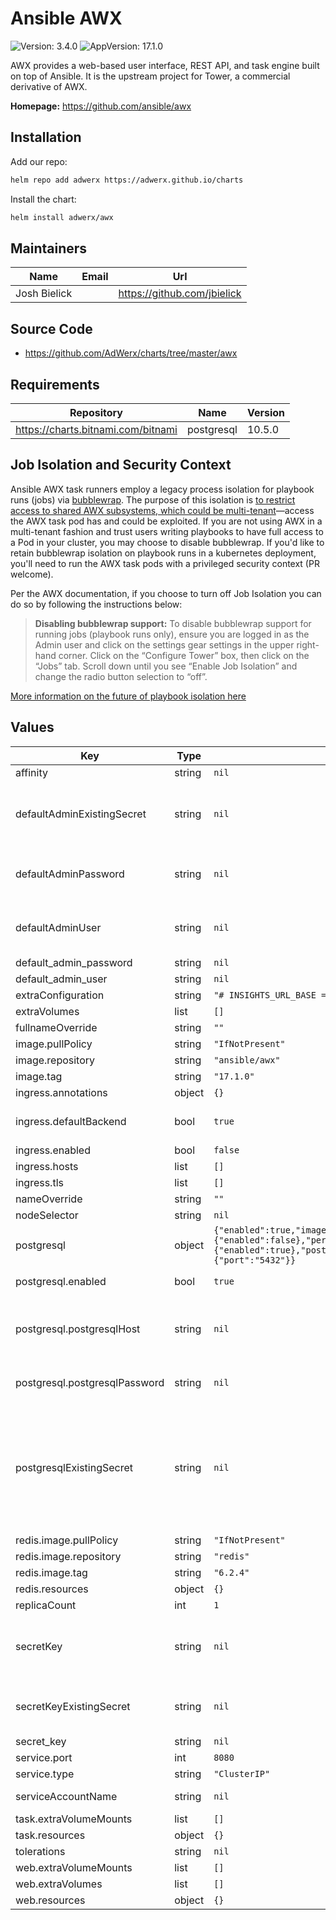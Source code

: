 <!--
STOP! README.md is automatically generated using helm-docs
Run `helm-docs .` to generate.
If you're looking at README.md.gotmpl, then you're in the right place.
-->
# Ansible AWX



![Version: 3.4.0](https://img.shields.io/badge/Version-3.4.0-informational?style=flat-square) ![AppVersion: 17.1.0](https://img.shields.io/badge/AppVersion-17.1.0-informational?style=flat-square) 

AWX provides a web-based user interface, REST API, and task engine built on top of Ansible. It is the upstream project for Tower, a commercial derivative of AWX.

**Homepage:** <https://github.com/ansible/awx>

## Installation

Add our repo:

```bash
helm repo add adwerx https://adwerx.github.io/charts
```

Install the chart:

```bash
helm install adwerx/awx
```

## Maintainers

| Name | Email | Url |
| ---- | ------ | --- |
| Josh Bielick |  | https://github.com/jbielick |

## Source Code

* <https://github.com/AdWerx/charts/tree/master/awx>

## Requirements

| Repository | Name | Version |
|------------|------|---------|
| https://charts.bitnami.com/bitnami | postgresql | 10.5.0 |

## Job Isolation and Security Context

Ansible AWX task runners employ a legacy process isolation for playbook runs (jobs) via [bubblewrap](https://github.com/containers/bubblewrap). The purpose of this isolation is [to restrict access to shared AWX subsystems, which could be multi-tenant](https://github.com/ansible/awx/pull/7188#issuecomment-636069719)—access the AWX task pod has and could be exploited. If you are not using AWX in a multi-tenant fashion and trust users writing playbooks to have full access to a Pod in your cluster, you may choose to disable bubblewrap. If you'd like to retain bubblewrap isolation on playbook runs in a kubernetes deployment, you'll need to run the AWX task pods with a privileged security context (PR welcome).

Per the AWX documentation, if you choose to turn off Job Isolation you can do so by following the instructions below:

> **Disabling bubblewrap support:**
> To disable bubblewrap support for running jobs (playbook runs only), ensure you are  logged in as the Admin user and click on the settings gear settings in the upper right-hand corner. Click on the “Configure Tower” box, then click on the “Jobs” tab. Scroll down until you see “Enable Job Isolation” and change the radio button selection to “off”.

[More information on the future of playbook isolation here](https://github.com/ansible/awx/issues/7060)

## Values

| Key | Type | Default | Description |
|-----|------|---------|-------------|
| affinity | string | `nil` |  |
| defaultAdminExistingSecret | string | `nil` | The name of an existing secret in the same namespace containing `AWX_ADMIN_USER` and `AWX_ADMIN_PASSWORD` keys and values |
| defaultAdminPassword | string | `nil` | The seeded admin user credentials. You must set this value or provide defaultAdminExistingSecret |
| defaultAdminUser | string | `nil` | The seeded admin user credentials. You must set this value or provide defaultAdminExistingSecret |
| default_admin_password | string | `nil` |  |
| default_admin_user | string | `nil` |  |
| extraConfiguration | string | `"# INSIGHTS_URL_BASE = \"https://example.org\""` |  |
| extraVolumes | list | `[]` |  |
| fullnameOverride | string | `""` |  |
| image.pullPolicy | string | `"IfNotPresent"` |  |
| image.repository | string | `"ansible/awx"` |  |
| image.tag | string | `"17.1.0"` |  |
| ingress.annotations | object | `{}` |  |
| ingress.defaultBackend | bool | `true` | Whether the default backend for this ingress should route to the awx service |
| ingress.enabled | bool | `false` |  |
| ingress.hosts | list | `[]` | Define ingress routing here |
| ingress.tls | list | `[]` |  |
| nameOverride | string | `""` |  |
| nodeSelector | string | `nil` |  |
| postgresql | object | `{"enabled":true,"image":{"registry":"docker.io","repository":"bitnami/postgresql","tag":9.6},"metrics":{"enabled":false},"persistence":{"enabled":true},"postgresqlDatabase":"awx","postgresqlHost":null,"postgresqlPassword":null,"postgresqlUsername":"awx","service":{"port":"5432"}}` | See bitnami/postgresql chart values for all options |
| postgresql.enabled | bool | `true` | Set to false if using external postgresql |
| postgresql.postgresqlHost | string | `nil` | Set this only if using an external postgresql database. Alternatively, you can provide this value through postgresqlExistingSecret. |
| postgresql.postgresqlPassword | string | `nil` | You must set this value or provide postgresqlExistingSecret |
| postgresqlExistingSecret | string | `nil` | The name of an existing secret in the same namespace containing DATABASE_USER, DATABASE_NAME, DATABASE_HOST, DATABASE_HOST, DATABASE_PORT, DATABASE_PASSWORD, DATABASE_ADMIN_PASSWORD keys and values |
| redis.image.pullPolicy | string | `"IfNotPresent"` |  |
| redis.image.repository | string | `"redis"` |  |
| redis.image.tag | string | `"6.2.4"` |  |
| redis.resources | object | `{}` |  |
| replicaCount | int | `1` |  |
| secretKey | string | `nil` | The key used to encrypt secrets in the AWX database. You must set this value or provide secretKeyExistingSecret |
| secretKeyExistingSecret | string | `nil` | The name of an existing secret in the same namespace containing a SECRET_KEY key and value |
| secret_key | string | `nil` |  |
| service.port | int | `8080` |  |
| service.type | string | `"ClusterIP"` |  |
| serviceAccountName | string | `nil` | Existing service account name for AWX pods to use (optional) |
| task.extraVolumeMounts | list | `[]` |  |
| task.resources | object | `{}` |  |
| tolerations | string | `nil` |  |
| web.extraVolumeMounts | list | `[]` |  |
| web.extraVolumes | list | `[]` |  |
| web.resources | object | `{}` |  |
